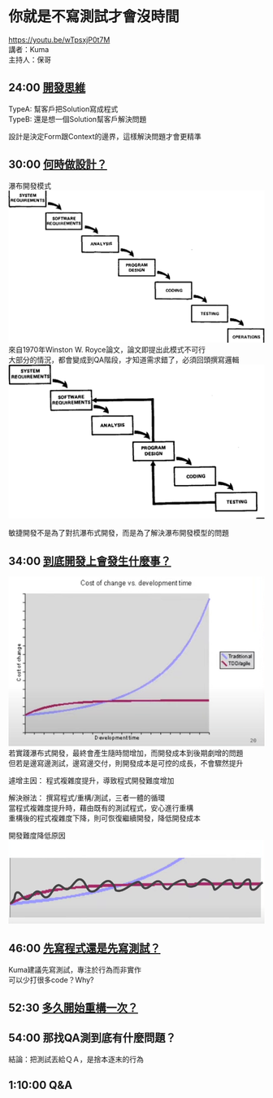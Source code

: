 # 你就是不寫測試才會沒時間

https://youtu.be/wTpsxjP0t7M \
講者：Kuma \
主持人：保哥

## 24:00 [開發思維](https://youtu.be/wTpsxjP0t7M?t=1443)
TypeA: 幫客戶把Solution寫成程式 \
TypeB: 還是想一個Solution幫客戶解決問題 

設計是決定Form跟Context的邊界，這樣解決問題才會更精準

## 30:00 [何時做設計？](https://youtu.be/wTpsxjP0t7M?t=1799)
瀑布開發模式![](./pic/2-Figure2-1.png) \
來自1970年Winston W. Royce論文，論文即提出此模式不可行 \
大部分的情況，都會變成到QA階段，才知道需求錯了，必須回頭撰寫邏輯
![](./pic/3-Figure4-1.png)

敏捷開發不是為了對抗瀑布式開發，而是為了解決瀑布開發模型的問題


## 34:00 [到底開發上會發生什麼事？](https://youtu.be/wTpsxjP0t7M?t=2040)
![developCost](./pic/developPressure.png)
若實踐瀑布式開發，最終會產生隨時間增加，而開發成本到後期劇增的問題 \
但若是邊寫邊測試，邊寫邊交付，則開發成本是可控的成長，不會驟然提升

遽增主因：
程式複雜度提升，導致程式開發難度增加

解決辦法：
撰寫程式/重構/測試，三者一體的循環 \
當程式複雜度提升時，藉由既有的測試程式，安心進行重構 \
重構後的程式複雜度下降，則可恢復繼續開發，降低開發成本

開發難度降低原因
![zoomIn](./pic/detailDifference.png)


## 46:00 [先寫程式還是先寫測試？](https://youtu.be/wTpsxjP0t7M?t=2769)
Kuma建議先寫測試，專注於行為而非實作 \
可以少打很多code？Why?

## 52:30 [多久開始重構一次？](https://youtu.be/wTpsxjP0t7M?t=3148)

## 54:00 那找QA測到底有什麼問題？
結論：把測試丟給ＱＡ，是捨本逐末的行為

## 1:10:00 Q&A